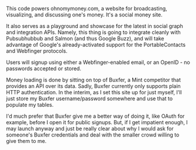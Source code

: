 This code powers ohnomymoney.com, a website for broadcasting, visualizing, and discussing one's money.  It's a social money site.

It also serves as a playground and showcase for the latest in social graph and integration APIs.  Namely, this thing is going to integrate cleanly with Pubsubhubbub and Salmon (and thus Google Buzz), and will take advantage of Google's already-activated support for the PortableContacts and Webfinger protocols.

Users will signup using either a Webfinger-enabled email, or an OpenID - no passwords accepted or stored.

Money loading is done by sitting on top of Buxfer, a Mint competitor that provides an API over its data.  Sadly, Buxfer currently only supports plain HTTP authentication.  In the interim, as I set this site up for just myself, I'll just store my Buxfer username/password somewhere and use that to populate my tables.  

I'd much prefer that Buxfer give me a better way of doing it, like OAuth for example, before I open it for public signups.  But, if I get impatient enough, I may launch anyway and just be really clear about why I would ask for someone's Buxfer credentials and deal with the smaller crowd willing to give them to me.
